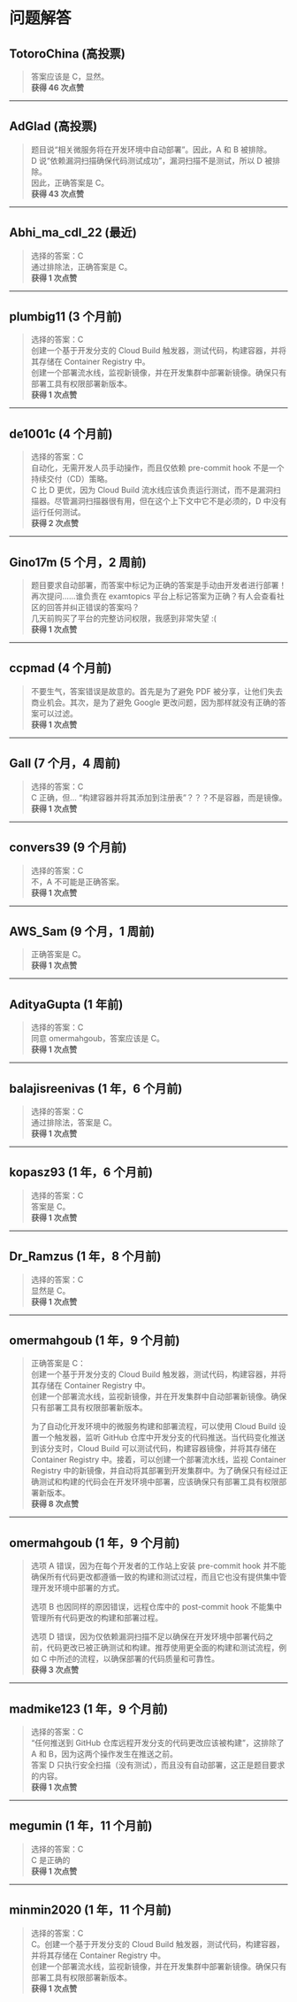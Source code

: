 # 问题解答
  
  ## TotoroChina (高投票)
  
  > 答案应该是 C，显然。  
  **获得 46 次点赞**
  
  ---
  
  ## AdGlad (高投票)
  
  > 题目说“相关微服务将在开发环境中自动部署”。因此，A 和 B 被排除。  
  > D 说“依赖漏洞扫描确保代码测试成功”，漏洞扫描不是测试，所以 D 被排除。  
  > 因此，正确答案是 C。  
  **获得 43 次点赞**
  
  ---
  
  ## Abhi_ma_cdl_22 (最近)
  
  > 选择的答案：C  
  > 通过排除法，正确答案是 C。  
  **获得 1 次点赞**
  
  ---
  
  ## plumbig11 (3 个月前)
  
  > 选择的答案：C  
  > 创建一个基于开发分支的 Cloud Build 触发器，测试代码，构建容器，并将其存储在 Container Registry 中。  
  > 创建一个部署流水线，监视新镜像，并在开发集群中部署新镜像。确保只有部署工具有权限部署新版本。  
  **获得 1 次点赞**
  
  ---
  
  ## de1001c (4 个月前)
  
  > 选择的答案：C  
  > 自动化，无需开发人员手动操作，而且仅依赖 pre-commit hook 不是一个持续交付（CD）策略。  
  > C 比 D 更优，因为 Cloud Build 流水线应该负责运行测试，而不是漏洞扫描器。尽管漏洞扫描器很有用，但在这个上下文中它不是必须的，D 中没有运行任何测试。  
  **获得 2 次点赞**
  
  ---
  
  ## Gino17m (5 个月，2 周前)
  
  > 题目要求自动部署，而答案中标记为正确的答案是手动由开发者进行部署！  
  > 再次提问……谁负责在 examtopics 平台上标记答案为正确？有人会查看社区的回答并纠正错误的答案吗？  
  > 几天前购买了平台的完整访问权限，我感到非常失望 :(  
  **获得 1 次点赞**
  
  ---
  
  ## ccpmad (4 个月前)
  
  > 不要生气，答案错误是故意的。首先是为了避免 PDF 被分享，让他们失去商业机会。其次，是为了避免 Google 更改问题，因为那样就没有正确的答案可以过滤。  
  **获得 1 次点赞**
  
  ---
  
  ## Gall (7 个月，4 周前)
  
  > 选择的答案：C  
  > C 正确，但... “构建容器并将其添加到注册表”？？？不是容器，而是镜像。  
  **获得 1 次点赞**
  
  ---
  
  ## convers39 (9 个月前)
  
  > 选择的答案：C  
  > 不，A 不可能是正确答案。  
  **获得 1 次点赞**
  
  ---
  
  ## AWS_Sam (9 个月，1 周前)
  
  > 正确答案是 C。  
  **获得 1 次点赞**
  
  ---
  
  ## AdityaGupta (1 年前)
  
  > 选择的答案：C  
  > 同意 omermahgoub，答案应该是 C。  
  **获得 1 次点赞**
  
  ---
  
  ## balajisreenivas (1 年，6 个月前)
  
  > 选择的答案：C  
  > 通过排除法，答案是 C。  
  **获得 1 次点赞**
  
  ---
  
  ## kopasz93 (1 年，6 个月前)
  
  > 选择的答案：C  
  > 答案是 C。  
  **获得 1 次点赞**
  
  ---
  
  ## Dr_Ramzus (1 年，8 个月前)
  
  > 选择的答案：C  
  > 显然是 C。  
  **获得 1 次点赞**
  
  ---
  
  ## omermahgoub (1 年，9 个月前)
  
  > 正确答案是 C：  
  > 创建一个基于开发分支的 Cloud Build 触发器，测试代码，构建容器，并将其存储在 Container Registry 中。  
  > 创建一个部署流水线，监视新镜像，并在开发集群中自动部署新镜像。确保只有部署工具有权限部署新版本。  
  >  
  > 为了自动化开发环境中的微服务构建和部署流程，可以使用 Cloud Build 设置一个触发器，监听 GitHub 仓库中开发分支的代码推送。当代码变化推送到该分支时，Cloud Build 可以测试代码，构建容器镜像，并将其存储在 Container Registry 中。接着，可以创建一个部署流水线，监视 Container Registry 中的新镜像，并自动将其部署到开发集群中。为了确保只有经过正确测试和构建的代码会在开发环境中部署，应该确保只有部署工具有权限部署新版本。  
  **获得 8 次点赞**
  
  ---
  
  ## omermahgoub (1 年，9 个月前)
  
  > 选项 A 错误，因为在每个开发者的工作站上安装 pre-commit hook 并不能确保所有代码更改都遵循一致的构建和测试过程，而且它也没有提供集中管理开发环境中部署的方式。  
  >  
  > 选项 B 也因同样的原因错误，远程仓库中的 post-commit hook 不能集中管理所有代码更改的构建和部署过程。  
  >  
  > 选项 D 错误，因为仅依赖漏洞扫描不足以确保在开发环境中部署代码之前，代码更改已被正确测试和构建。推荐使用更全面的构建和测试流程，例如 C 中所述的流程，以确保部署的代码质量和可靠性。  
  **获得 3 次点赞**
  
  ---
  
  ## madmike123 (1 年，9 个月前)
  
  > 选择的答案：C  
  > “任何推送到 GitHub 仓库远程开发分支的代码更改应该被构建”，这排除了 A 和 B，因为这两个操作发生在推送之前。  
  > 答案 D 只执行安全扫描（没有测试），而且没有自动部署，这正是题目要求的内容。  
  **获得 1 次点赞**
  
  ---
  
  ## megumin (1 年，11 个月前)
  
  > 选择的答案：C  
  > C 是正确的  
  **获得 1 次点赞**
  
  ---
  
  ## minmin2020 (1 年，11 个月前)
  
  > 选择的答案：C  
  > C。创建一个基于开发分支的 Cloud Build 触发器，测试代码，构建容器，并将其存储在 Container Registry 中。  
  > 创建一个部署流水线，监视新镜像，并在开发集群中部署新镜像。确保只有部署工具有权限部署新版本。  
  **获得 1 次点赞**
  